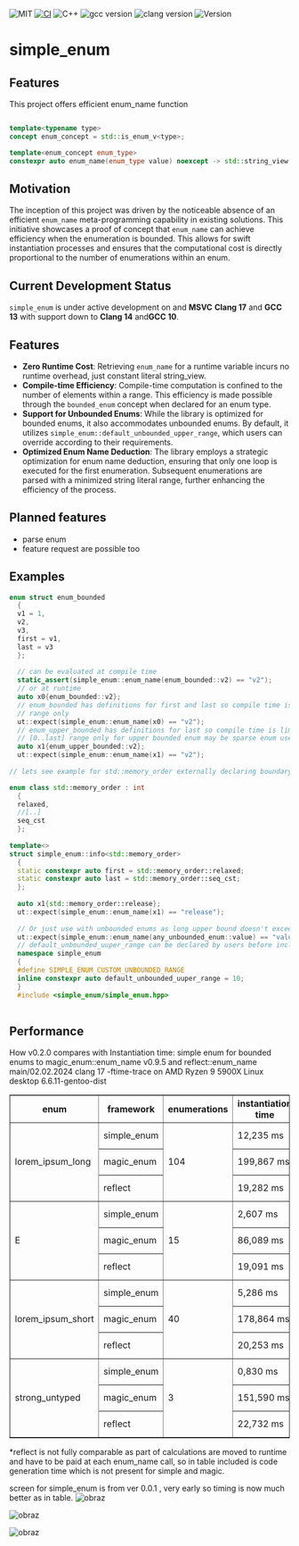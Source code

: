 ![MIT](https://img.shields.io/badge/license-MIT-blue.svg) [![CI](https://github.com/arturbac/simple_enum/actions/workflows/ci.yml/badge.svg)](https://github.com/arturbac/simple_enum/actions/workflows/ci.yml)
![C++](https://img.shields.io/badge/C%2B%2B-20%20%7C%2023-blue.svg) ![gcc version](https://img.shields.io/badge/gcc-%3E%3D10-green.svg) ![clang version](https://img.shields.io/badge/clang-%3E%3D14-blue.svg)
![Version](https://img.shields.io/badge/Version-_VERSION_-blue.svg)

# simple_enum

## Features

This project offers efficient enum_name function
```cpp

template<typename type>
concept enum_concept = std::is_enum_v<type>;

template<enum_concept enum_type>
constexpr auto enum_name(enum_type value) noexcept -> std::string_view;

```
## Motivation

The inception of this project was driven by the noticeable absence of an efficient `enum_name` meta-programming capability in existing solutions. This initiative showcases a proof of concept that `enum_name` can achieve efficiency when the enumeration is bounded. This allows for swift instantiation processes and ensures that the computational cost is directly proportional to the number of enumerations within an enum.

## Current Development Status

`simple_enum` is under active development on  and **MSVC** **Clang 17** and **GCC 13**  with support down to **Clang 14** and**GCC 10**.

## Features

- **Zero Runtime Cost**: Retrieving `enum_name` for a runtime variable incurs no runtime overhead, just constant literal string_view.
- **Compile-time Efficiency**: Compile-time computation is confined to the number of elements within a range. This efficiency is made possible through the `bounded_enum` concept when declared for an enum type.
- **Support for Unbounded Enums**: While the library is optimized for bounded enums, it also accommodates unbounded enums. By default, it utilizes `simple_enum::default_unbounded_upper_range`, which users can override according to their requirements.
- **Optimized Enum Name Deduction**: The library employs a strategic optimization for enum name deduction, ensuring that only one loop is executed for the first enumeration. Subsequent enumerations are parsed with a minimized string literal range, further enhancing the efficiency of the process.

## Planned features

- parse enum
- feature request are possible too

## Examples
```cpp
enum struct enum_bounded
  {
  v1 = 1,
  v2,
  v3,
  first = v1,
  last = v3
  };
  
  // can be evaluated at compile time
  static_assert(simple_enum::enum_name(enum_bounded::v2) == "v2");
  // or at runtime
  auto x0{enum_bounded::v2};
  // enum_bounded has definitions for first and last so compile time is limited to processing meta info for declared
  // range only
  ut::expect(simple_enum::enum_name(x0) == "v2");
  // enum_upper_bounded has definitions for last so compile time is limited to processing meta info for range
  // [0..last] range only for upper bounded enum may be sparse enum used with not present first elements including 0
  auto x1{enum_upper_bounded::v2};
  ut::expect(simple_enum::enum_name(x1) == "v2");
  
// lets see example for std::memory_order externally declaring boundary

enum class std::memory_order : int
  {
  relaxed,
  //[..]
  seq_cst
  };
  
template<>
struct simple_enum::info<std::memory_order>
  {
  static constexpr auto first = std::memory_order::relaxed;
  static constexpr auto last = std::memory_order::seq_cst;
  };
  
  auto x1{std::memory_order::release};
  ut::expect(simple_enum::enum_name(x1) == "release");
  
  // Or just use with unbounded enums as long upper bound doesn't exceeds default_unbounded_uuper_range
  ut::expect(simple_enum::enum_name(any_unbounded_enum::value) == "value");
  // default_unbounded_uuper_range can be declared by users before inclusion of simple_enum.hpp
  namespace simple_enum
  {
  #define SIMPLE_ENUM_CUSTOM_UNBOUNDED_RANGE
  inline constexpr auto default_unbounded_uuper_range = 10;
  }
  #include <simple_enum/simple_enum.hpp>
  
```
## Performance 
How v0.2.0 compares with Instantiation time:
simple enum for bounded enums to magic_enum::enum_name v0.9.5 and reflect::enum_name main/02.02.2024
clang 17 -ftime-trace on AMD Ryzen 9 5900X Linux desktop 6.6.11-gentoo-dist

<table border="1">
  <tr>
    <th>enum</th>
    <th>framework</th>
    <th>enumerations</th>
    <th>instantiation time</th>
    <th>*code gen</th>
    <th>total time</th>
  </tr>
  <tr>
    <td rowspan="3">lorem_ipsum_long</td>
    <td>simple_enum</td>
    <td rowspan="3">104</td>
    <td>12,235 ms</td>
    <td></td>
    <td>12,235 ms</td>
  </tr>
  <tr>
    <td>magic_enum</td>
    <td>199,867 ms</td>
    <td></td>
    <td>199,867 ms</td>
  </tr>
  <tr>
    <td>reflect</td>
    <td>19,282 ms</td>
    <td>36,470 ms</td>
    <td>55,752 ms</td>
  </tr>
  <tr>
    <td rowspan="3">E</td>
    <td>simple_enum</td>
    <td rowspan="3">15</td>
    <td>2,607 ms</td>
    <td></td>
    <td>2,607 ms</td>
  </tr>
  <tr>
    <td>magic_enum</td>
    <td>86,089 ms</td>
    <td></td>
    <td>86,089 ms</td>
  </tr>
  <tr>
    <td>reflect</td>
    <td>19,091 ms</td>
    <td>27,475 ms</td>
    <td>46,566 ms</td>
  </tr>
  <tr>
    <td rowspan="3">lorem_ipsum_short</td>
    <td>simple_enum</td>
    <td rowspan="3">40</td>
    <td>5,286 ms</td>
    <td></td>
    <td>5,286 ms</td>
  </tr>
  <tr>
    <td>magic_enum</td>
    <td>178,864 ms</td>
    <td></td>
    <td>178,864 ms</td>
  </tr>
  <tr>
    <td>reflect</td>
    <td>20,253 ms</td>
    <td>41,024 ms</td>
    <td>61,277 ms</td>
  </tr>
  <tr>
    <td rowspan="3">strong_untyped</td>
    <td>simple_enum</td>
    <td rowspan="3">3</td>
    <td>0,830 ms</td>
    <td></td>
    <td>0,830 ms</td>
  </tr>
  <tr>
    <td>magic_enum</td>
    <td>151,590 ms</td>
    <td></td>
    <td>151,590 ms</td>
  </tr>
  <tr>
    <td>reflect</td>
    <td>22,732 ms</td>
    <td>46,484 ms</td>
    <td>69,216 ms</td>
  </tr>
</table>





*reflect is not fully comparable as part of calculations are moved to runtime and have to be paid at each enum_name call, so in table included is code generation time which is not present for simple and magic.

screen for simple_enum is from ver 0.0.1 , very early so timing is now much better as in table.
![obraz](https://github.com/arturbac/simple_enum/assets/14975842/b2675b3a-491f-49e5-a507-5693d729e06b)

![obraz](https://github.com/arturbac/simple_enum/assets/14975842/e83a0508-9c31-48e2-b841-90e2233d5a5c)

![obraz](https://github.com/arturbac/simple_enum/assets/14975842/db7cb51b-6ba9-45aa-b5a4-fae5049c30df)



 
